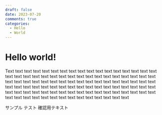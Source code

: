 ```yaml
---
draft: false
date: 2023-07-20
comments: true
categories:
  - Hello
  - World
---
```


# Hello world!

Text text text text text text text text text text text text text text text text text text text text text text text text text text text text text text text text text text text text text text text text text text text text text text text text text text text text text text text text text text text text text text text text text text text text text text text text text text text text text text text text text text text text text text text text text text text text text text text text text text text

サンプル
テスト
確認用テキスト
